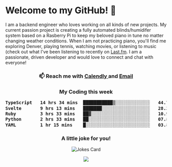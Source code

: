 <h1> Welcome to my GitHub! 👋 </h1>


  I am a backend engineer who loves working on all kinds of new projects. My current passion project is creating a fully automated blinds/humidifer system based on a Rasberry Pi to keep my beloved piano in tune no matter changing weather conditions. When I am not practicing piano, you'll find me exploring Denver, playing tennis, watching movies, or listening to music (check out what I've been listening to recently on [Last.fm](https://www.last.fm/user/mballa000). I am a passionate, driven developer and would love to connect and chat with everyone!

<h3 align = "center"> 📫 Reach me with <a href = "https://calendly.com/msbrandt00/30min"> Calendly </a> and <a href="mailto:msbrandt00@gmail.com">Email</a> 
 </h3>


 
<div align = "center"
[![Anurag's GitHub stats](https://github-readme-stats.vercel.app/api?username=mbrandt00)](https://github.com/anuraghazra/github-readme-stats)
          </div>
<h3 align="center">
  My Coding this week
<!--START_SECTION:waka-->

```txt
TypeScript   14 hrs 34 mins  ███████████▒░░░░░░░░░░░░░   44.75 %
Svelte       9 hrs 13 mins   ███████░░░░░░░░░░░░░░░░░░   28.30 %
Ruby         3 hrs 33 mins   ██▓░░░░░░░░░░░░░░░░░░░░░░   10.90 %
Python       2 hrs 33 mins   ██░░░░░░░░░░░░░░░░░░░░░░░   07.88 %
YAML         1 hr 15 mins    █░░░░░░░░░░░░░░░░░░░░░░░░   03.84 %
```

<!--END_SECTION:waka-->

### A little joke for you!

![Jokes Card](https://readme-jokes.vercel.app/api?hideBorder)

<a href="https://www.linkedin.com/in/mbrandt00/"><img src="https://img.shields.io/badge/linkedin-%230077B5.svg?&style=for-the-badge&logo=linkedin&logoColor=white" /></a>
